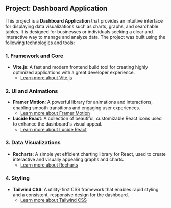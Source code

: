 ## Project: Dashboard Application

This project is a **Dashboard Application** that provides an intuitive interface for displaying data visualizations such as charts, graphs, and searchable tables. It is designed for businesses or individuals seeking a clear and interactive way to manage and analyze data. The project was built using the following technologies and tools:

### 1. **Framework and Core**

- **Vite.js**: A fast and modern frontend build tool for creating highly optimized applications with a great developer experience.
  - <a href="https://vitejs.dev/" target="_blank">Learn more about Vite.js</a>

### 2. **UI and Animations**

- **Framer Motion**: A powerful library for animations and interactions, enabling smooth transitions and engaging user experiences.
  - <a href="https://www.framer.com/motion/" target="_blank">Learn more about Framer Motion</a>
- **Lucide React**: A collection of beautiful, customizable React icons used to enhance the dashboard's visual appeal.
  - <a href="https://lucide.dev/" target="_blank">Learn more about Lucide React</a>

### 3. **Data Visualizations**

- **Recharts**: A simple yet efficient charting library for React, used to create interactive and visually appealing graphs and charts.
  - <a href="https://recharts.org/" target="_blank">Learn more about Recharts</a>

### 4. **Styling**

- **Tailwind CSS**: A utility-first CSS framework that enables rapid styling and a consistent, responsive design for the dashboard.
  - <a href="https://tailwindcss.com/" target="_blank">Learn more about Tailwind CSS</a>
